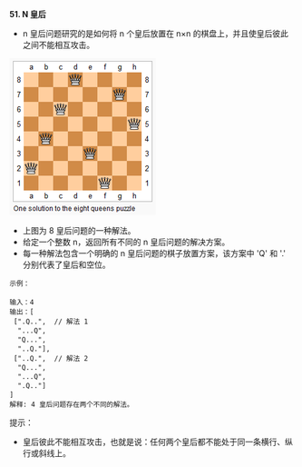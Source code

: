 **51. N 皇后**
- n 皇后问题研究的是如何将 n 个皇后放置在 n×n 的棋盘上，并且使皇后彼此之间不能相互攻击。

![8-queens](../../../../../resources/search/8-queens.png "8-queens")

- 上图为 8 皇后问题的一种解法。
- 给定一个整数 n，返回所有不同的 n 皇后问题的解决方案。
- 每一种解法包含一个明确的 n 皇后问题的棋子放置方案，该方案中 'Q' 和 '.' 分别代表了皇后和空位。
```
示例：

输入：4
输出：[
 [".Q..",  // 解法 1
  "...Q",
  "Q...",
  "..Q."],
 ["..Q.",  // 解法 2
  "Q...",
  "...Q",
  ".Q.."]
]
解释: 4 皇后问题存在两个不同的解法。
```
提示：
- 皇后彼此不能相互攻击，也就是说：任何两个皇后都不能处于同一条横行、纵行或斜线上。